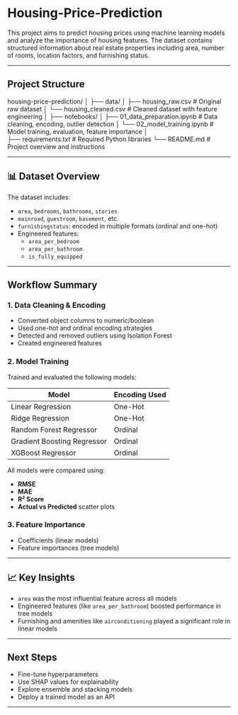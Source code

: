# Housing-Price-Prediction

This project aims to predict housing prices using machine learning models and analyze the importance of housing features. The dataset contains structured information about real estate properties including area, number of rooms, location factors, and furnishing status.

---
##  Project Structure

housing-price-prediction/
│
├── data/
│   ├── housing_raw.csv                  # Original raw dataset
│   └── housing_cleaned.csv              # Cleaned dataset with feature engineering
│
├── notebooks/
│   ├── 01_data_preparation.ipynb        # Data cleaning, encoding, outlier detection
│   └── 02_model_training.ipynb          # Model training, evaluation, feature importance
│   
├── requirements.txt                     # Required Python libraries
└── README.md                            # Project overview and instructions

---

## 📊 Dataset Overview

The dataset includes:

- `area`, `bedrooms`, `bathrooms`, `stories`
- `mainroad`, `guestroom`, `basement`, etc.
- `furnishingstatus`: encoded in multiple formats (ordinal and one-hot)
- Engineered features:
  - `area_per_bedroom`
  - `area_per_bathroom`
  - `is_fully_equipped`

---

##  Workflow Summary

### 1. Data Cleaning & Encoding
- Converted object columns to numeric/boolean
- Used one-hot and ordinal encoding strategies
- Detected and removed outliers using Isolation Forest
- Created engineered features


### 2. Model Training
Trained and evaluated the following models:

| Model                          | Encoding Used  |
|--------------------------------|----------------|
| Linear Regression              | One-Hot        |
| Ridge Regression               | One-Hot        |
| Random Forest Regressor        | Ordinal        |
| Gradient Boosting Regressor    | Ordinal        |
| XGBoost Regressor              | Ordinal        |

All models were compared using:
- **RMSE**
- **MAE**
- **R² Score**
- **Actual vs Predicted** scatter plots

### 3. Feature Importance
- Coefficients (linear models)
- Feature importances (tree models)


---

## 📈 Key Insights

- `area` was the most influential feature across all models
- Engineered features (like `area_per_bathroom`) boosted performance in tree models
- Furnishing and amenities like `airconditioning` played a significant role in linear models


---

## Next Steps

- Fine-tune hyperparameters
- Use SHAP values for explainability
- Explore ensemble and stacking models
- Deploy a trained model as an API

---
